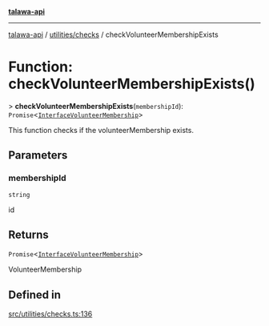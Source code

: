 [**talawa-api**](../../../README.md)

***

[talawa-api](../../../modules.md) / [utilities/checks](../README.md) / checkVolunteerMembershipExists

# Function: checkVolunteerMembershipExists()

\> **checkVolunteerMembershipExists**(`membershipId`): `Promise`\<[`InterfaceVolunteerMembership`](../../../models/VolunteerMembership/interfaces/InterfaceVolunteerMembership.md)\>

This function checks if the volunteerMembership exists.

## Parameters

### membershipId

`string`

id

## Returns

`Promise`\<[`InterfaceVolunteerMembership`](../../../models/VolunteerMembership/interfaces/InterfaceVolunteerMembership.md)\>

VolunteerMembership

## Defined in

[src/utilities/checks.ts:136](https://github.com/PalisadoesFoundation/talawa-api/blob/832d310bae30bd8cb45fb1b44f62dd776dccc52f/src/utilities/checks.ts#L136)

